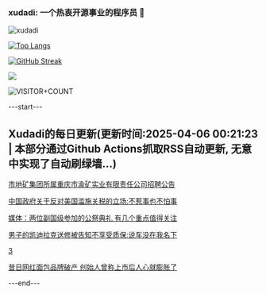 ### xudadi: 一个热衷开源事业的程序员 👋

![xudadi](https://github-readme-stats-git-masterorgs-github-readme-stats-team.vercel.app/api?username=xudadi)

[![Top Langs](https://github-readme-stats.vercel.app/api/top-langs/?username=xudadi)](https://github.com/anuraghazra/github-readme-stats)

[![GitHub Streak](https://streak-stats.demolab.com?user=xudadi&locale=zh_Hans)](https://git.io/streak-stats)

![](https://raw.githubusercontent.com/xudadi/xudadi/main/assets/github-contribution-grid-snake.svg)

![VISITOR+COUNT](https://komarev.com/ghpvc/?username=xudadi&label=VISITOR+COUNT)


---start---

## Xudadi的每日更新(更新时间:2025-04-06 00:21:23 | 本部分通过Github Actions抓取RSS自动更新, 无意中实现了自动刷绿墙...)

[市地矿集团所属重庆市渝矿实业有限责任公司招聘公告](https://www.gongkaoleida.com/article/2347761)

[中国政府关于反对美国滥施关税的立场:不惹事也不怕事](https://m.163.com/news/article/JSDE41LM0001899O.html)

[媒体：两位副国级参加的公祭典礼 有几个重点值得关注](https://m.163.com/news/article/JSDB72OV051482MP.html)

[男子的凯迪拉克送修被告知不享受质保:说车没在我名下](https://m.163.com/news/article/JSDA7CB00534P59R.html)

[3](https://m.163.com/touch/news/sub/domestic)

[昔日网红面包品牌破产 创始人曾称上市后人心就膨胀了](https://m.163.com/news/article/JSCP88NI05199NPP.html)

---end---
